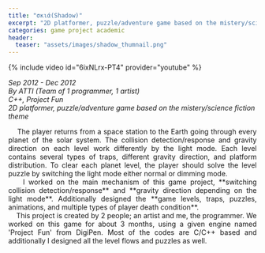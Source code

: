 ```yaml
---
title: "σκιά(Shadow)"
excerpt: "2D platformer, puzzle/adventure game based on the mistery/science fiction theme"
categories: game project academic
header:
  teaser: "assets/images/shadow_thumnail.png"
---
```


{% include video id="6ixNLrx-PT4" provider="youtube" %}

*Sep 2012 - Dec 2012*  
*By ATTI (Team of 1 programmer, 1 artist)*  
*C++, Project Fun*  
*2D platformer, puzzle/adventure game based on the mistery/science fiction theme*  

<div style="text-align: justify" markdown="1">
&nbsp;&nbsp;&nbsp;&nbsp;The player returns from a space station to the Earth going through every planet of the solar system. The collision detection/response and gravity direction on each level work differently by the light mode. Each level contains several types of traps, different gravity direction, and platform distribution. To clear each planet level, the player should solve the level puzzle by switching the light mode either normal or dimming mode.
</div> 

<div style="text-align: justify" markdown="1">
&nbsp;&nbsp;&nbsp;&nbsp;I worked on the main mechanism of this game project, **switching collision detection/response** and **gravity direction depending on the light mode**. Additionally designed the **game levels, traps, puzzles, animations, and multiple types of player death condition**.
</div>

<div style="text-align: justify" markdown="1">
&nbsp;&nbsp;&nbsp;&nbsp;This project is created by 2 people; an artist and me, the programmer. We worked on this game for about 3 months, using a given engine named 'Project Fun' from DigiPen. Most of the codes are C/C++ based and additionally I designed all the level flows and puzzles as well.
</div>